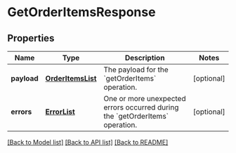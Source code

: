 # GetOrderItemsResponse

## Properties
Name | Type | Description | Notes
------------ | ------------- | ------------- | -------------
**payload** | [**OrderItemsList**](OrderItemsList.md) | The payload for the &#x60;getOrderItems&#x60; operation. | [optional] 
**errors** | [**ErrorList**](ErrorList.md) | One or more unexpected errors occurred during the &#x60;getOrderItems&#x60; operation. | [optional] 

[[Back to Model list]](../README.md#documentation-for-models) [[Back to API list]](../README.md#documentation-for-api-endpoints) [[Back to README]](../README.md)


